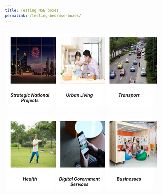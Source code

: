 ```yaml
---
title: Testing MSE boxes
permalink: /testing-bed/mse-boxes/
---
```




<style>
/*--------------------------------------------------------------
CODE FROM MSE: START OF policies PAGE CARDS FLEXBOX LAYOUT AND STYLES
--------------------------------------------------------------*/

/* refrain from using pure img selector as it changes the MSE logo size */
#policies-container > section > div > a > img {
	display: block;
	border: 0;
	width: 100%;
    height: 150px;
    padding: 1em;
    border-radius: 15px 15px 0px 0px;
}

.card {
    flex: 1 0 500px;
    box-sizing: border-box;
    margin: 1rem .25em;
	background: white;
    margin-bottom: 1em;
    /* border: 0.13em solid rgba(0,0,0,.2); */
    border-radius: 15px;
    /* box-shadow: 2px 2px 6px 0px  rgba(0,0,0,0.3); */
}

.card a {
  color: inherit;
  text-decoration: none; /* no underline */
}

.card-content h6 {
	padding: .5em;
	margin-top: 0.5em;
	margin-bottom: .5em;
    font-weight: bold;
    color: inherit;
    text-decoration: none;
}

.card:hover {
    transition: all 0.0s ease-out;
    box-shadow: 0px 4px 8px rgba(38, 38, 38, 0.2);
    /* top: -4px; */
    border: 2px solid #cccccc;
    background-color: white;
    margin-top: 0.5em;
	margin-bottom: .5em;
  }

.card a:hover {
  color: black;
  text-decoration: none; /* no underline */
}

/* Flexbox stuff */

.cards {
    display: flex;
    flex-wrap: wrap;
    margin: 0 auto;
    /* padding: 0 1em; */
    text-align: center;
 }

@media screen and (min-width: 40em) {
    .card {
       max-width: calc(50% -  1em);
    }
}

@media screen and (min-width: 60em) {
    .card {
        max-width: calc(33% - 1em);
    }
}

@media screen and (min-width: 52em) {
    .img {
        max-width: 52em;
    }
}

@media screen and (max-width : 480px) {
	.card { 
        max-width: 100%; }
}

/*--------------------------------------------------------------
CODE FROM MSE: END OF policies PAGE CARDS FLEXBOX LAYOUT AND STYLES
--------------------------------------------------------------*/
</style>



<main id="policies-container">
<section class="cards">
    <div class="card">
        <a href="/initiatives/strategic-national-projects">
                <img src="/images/initiatives/snp.png">
            <div class="card-content">
                <h6>Strategic National Projects</h6>
            </div><!-- .card-content -->
        </a>
    </div><!-- .card -->
        <div class="card">
        <a href="/initiatives/urban-living">
                <img src="/images/initiatives/urbanliving.png">
            <div class="card-content">
                <h6>Urban Living</h6>
            </div><!-- .card-content -->
        </a>
    </div><!-- .card -->
    <div class="card">
        <a href="/initiatives/transport">
                <img src="/images/initiatives/transport.png">
            <div class="card-content">
                <h6>Transport</h6>
            </div><!-- .card-content -->
        </a>
    </div><!-- .card -->
    <div class="card">
        <a href="/initiatives/health">
                <img src="/images/initiatives/health.png">
            <div class="card-content">
                <h6>Health</h6>
            </div><!-- .card-content -->
        </a>
    </div><!-- .card -->
    <div class="card">
        <a href="/initiatives/digital-government-services">
                <img src="/images/initiatives/digitalgovt.png">
            <div class="card-content">
                <h6>Digital Government Services</h6>
            </div><!-- .card-content -->
        </a>
    </div><!-- .card -->
    <div class="card">
        <a href="/initiatives/businesses">
                <img src="/images/initiatives/businesses.png">
            <div class="card-content">
                <h6>Businesses</h6>
            </div><!-- .card-content -->
        </a>
    </div><!-- .card -->
</section><!-- .cards -->



</main>
